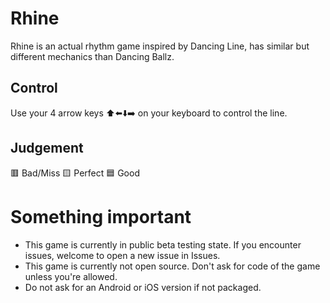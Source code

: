 # Rhine
 Rhine is an actual rhythm game inspired by Dancing Line, has similar but different mechanics than Dancing Ballz.

## Control
 Use your 4 arrow keys ⬆️⬅️⬇️➡️ on your keyboard to control the line.

## Judgement
 🟥 Bad/Miss 🟨 Perfect 🟦 Good
 
 # Something important
 - This game is currently in public beta testing state. If you encounter issues, welcome to open a new issue in Issues.
 - This game is currently not open source. Don't ask for code of the game unless you're allowed.
 - Do not ask for an Android or iOS version if not packaged.
